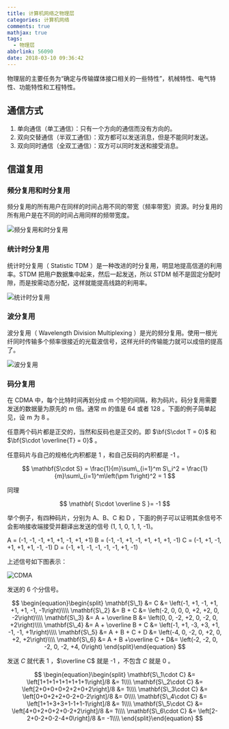 ```yaml
---
title: 计算机网络之物理层
categories: 计算机网络
comments: true
mathjax: true
tags:
  - 物理层
abbrlink: 56090
date: 2018-03-10 09:36:42
---
```


物理层的主要任务为“确定与传输媒体接口相关的一些特性”，机械特性、电气特性、功能特性和工程特性。

<!--more-->

## 通信方式

1. 单向通信（单工通信）：只有一个方向的通信而没有方向的。
2. 双向交替通信（半双工通信）：双方都可以发送消息，但是不能同时发送。
3. 双向同时通信（全双工通信）：双方可以同时发送和接受消息。

## 信道复用

### 频分复用和时分复用

频分复用的所有用户在同样的时间占用不同的带宽（频率带宽）资源。时分复用的所有用户是在不同的时间占用同样的频带宽度。

![频分复用和时分复用](FDM-TDM.jpg "频分复用和时分复用")

### 统计时分复用

统计时分复用（ Statistic TDM ）是一种改进的时分复用，明显地提高信道的利用率。STDM 把用户数据集中起来，然后一起发送，所以 STDM 帧不是固定分配时隙，而是按需动态分配，这样就能提高线路的利用率。

![统计时分复用](STDM.png "统计时分复用")

### 波分复用

波分复用（ Wavelength Division Multiplexing ）是光的频分复用。使用一根光纤同时传输多个频率很接近的光载波信号，这样光纤的传输能力就可以成倍的提高了。

![波分复用](WDM.svg "波分复用")

### 码分复用

在 CDMA 中，每个比特时间再划分成 m 个短的间隔，称为码片。码分复用需要发送的数据量为原先的 m 倍。通常 m 的值是 64 或者 128 。下面的例子简单起见，设 m 为 8 。

任意两个码片都是正交的，当然和反码也是正交的。即 $\bf{S\cdot T = 0}$ 和 $\bf{S\cdot \overline{T} = 0}$ 。  

任意码片与自己的规格化内积都是 1 ，和自己反码的内积都是 -1 。

$$
\mathbf{S\cdot S} = \frac{1}{m}\sum\_{i=1}^m S\_i^2 = \frac{1}{m}\sum\_{i=1}^m\left(\pm 1\right)^2 = 1
$$

同理

$$
\mathbf{ S\cdot \overline S }= -1
$$

举个例子，有四种码片，分别为 A、B、C 和 D ，下面的例子可以证明其余信号不会影响接收端接受并翻译出发送的信号 (1, 1, 0, 1, 1, -1)。

A = (-1, -1, -1, +1, +1, -1, +1, +1)
B = (-1, -1, +1, -1, +1, +1, +1, -1)
C = (-1, +1, -1, +1, +1, +1, -1, -1)
D = (-1, +1, -1, -1, -1, -1, +1, -1)

上述信号如下图表示：

![CDMA](CDMA.png)

发送的 6 个分信号。

$$
\begin{equation}\begin{split}
\mathbf{S\_1} &= C &= \left(-1, +1, -1, +1, +1, +1, -1, -1\right)\\\\
\mathbf{S\_2} &= B + C &= \left(-2,  0,  0,  0, +2, +2,  0, -2\right)\\\\
\mathbf{S\_3} &= A + \overline B &= \left(0,  0, -2, +2,  0, -2,  0, +2\right)\\\\
\mathbf{S\_4} &= A + \overline B + C &= \left(-1, +1, -3, +3, +1, -1, -1, +1\right)\\\\
\mathbf{S\_5} &= A + B + C + D &= \left(-4,  0, -2, 0, +2, 0, +2, +2\right)\\\\
\mathbf{S\_6} &= A + B +\overline C + D&= \left(-2, -2, 0, -2,  0, -2, +4, 0\right)
\end{split}\end{equation}
$$

发送 $C$ 就代表 1 ，$\overline C$ 就是 -1 ，不包含 $C$ 就是 0 。

$$
\begin{equation}\begin{split}
\mathbf{S\_1\cdot C} &= \left[1+1+1+1+1+1+1+1\right]/8 &= 1\\\\
\mathbf{S\_2\cdot C} &= \left[2+0+0+0+2+2+0+2\right]/8 &= 1\\\\
\mathbf{S\_3\cdot C} &= \left[0+0+2+2+0-2+0-2\right]/8 &= 0\\\\
\mathbf{S\_4\cdot C} &= \left[1+1+3+3+1-1+1-1\right]/8 &= 1\\\\
\mathbf{S\_5\cdot C} &= \left[4+0+2+0+2+0-2+2\right]/8 &= 1\\\\
\mathbf{S\_6\cdot C} &= \left[2-2+0-2+0-2-4+0\right]/8 &= -1\\\\
\end{split}\end{equation}
$$ 